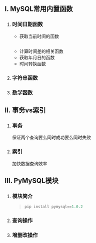 ## I. MySQL常用内置函数

1. ### 时间日期函数

    - 获取当前时间的函数

    ```mysql
    
    ```

    

    - 计算时间差的相关函数
    - 获取年月日的函数
    - 时间转换函数

2. ### 字符串函数

      

3. ### 数学函数

      

## II. 事务vs索引

1. ### 事务

    保证两个查询要么同时成功要么同时失败

2. ### 索引

    加快数据查询效率

## III. PyMySQL模块

1. ### 模块简介

    > ```python
    > pip install pymysql==1.0.2
    > ```

2. ### 查询操作

    

3. ### 增删改操作

    

    

